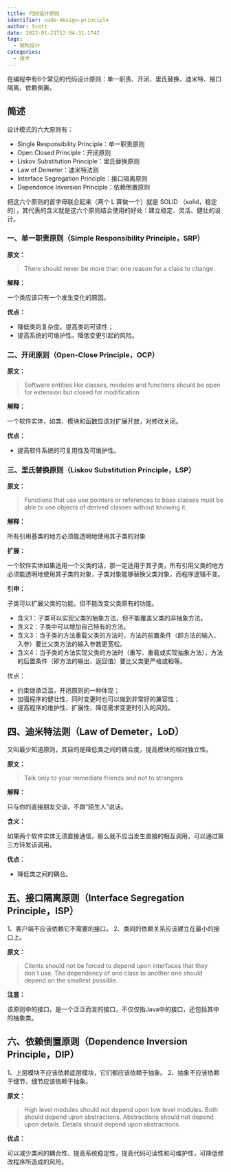 ```yaml
---
title: 代码设计原则
identifier: code-design-principle
author: Scott
date: 2022-01-21T12:04:31.174Z
tags:
  - 架构设计
categories:
  - 技术
---
```

在编程中有6个常见的代码设计原则：单一职责、开闭、里氏替换、迪米特、接口隔离、依赖倒置。

<!--more-->

## 简述

设计模式的六大原则有：

* Single Responsibility Principle：单一职责原则
* Open Closed Principle：开闭原则
* Liskov Substitution Principle：里氏替换原则
* Law of Demeter：迪米特法则
* Interface Segregation Principle：接口隔离原则
* Dependence Inversion Principle：依赖倒置原则

把这六个原则的首字母联合起来（两个 L 算做一个）就是 SOLID （solid，稳定的），其代表的含义就是这六个原则结合使用的好处：建立稳定、灵活、健壮的设计。

### 一、单一职责原则（Simple Responsibility Principle，SRP）

**原文：**

> There should never be more than one reason for a class to change.

**解释：** 

一个类应该只有一个发生变化的原因。

**优点：**

* 降低类的复杂度。提高类的可读性；
* 提高系统的可维护性。降低变更引起的风险。

### 二、开闭原则（Open-Close Principle，OCP）

**原文：**

> Software entities like classes, modules and functions should be open for extension but closed for modification

**解释：**

一个软件实体，如类、模块和函数应该对扩展开放，对修改关闭。

**优点：**

* 提高软件系统的可复用性及可维护性。

### 三、里氏替换原则（Liskov Substitution Principle，LSP）

**原文：**

> Functions that use use pointers or references to base classes must be able to use objects of derived classes without knowing it.

**解释：**

所有引用基类的地方必须能透明地使用其子类的对象

**扩展：**

一个软件实体如果适用一个父类的话，那一定适用于其子类，所有引用父类的地方必须能透明地使用其子类的对象，子类对象能够替换父类对象，而程序逻辑不变。

**引申：**

子类可以扩展父类的功能，但不能改变父类原有的功能。

* 含义1：子类可以实现父类的抽象方法，但不能覆盖父类的非抽象方法。
* 含义2：子类中可以增加自己特有的方法。
* 含义3：当子类的方法重载父类的方法时，方法的前置条件（即方法的输入、入参）要比父类方法的输入参数更宽松。
* 含义4：当子类的方法实现父类的方法时（重写、重载或实现抽象方法），方法的后置条件（即方法的输出、返回值）要比父类更严格或相等。

优点：

* 约束继承泛滥，开闭原则的一种体现；
* 加强程序的健壮性，同时变更时也可以做到非常好的兼容性；
* 提高程序的维护性、扩展性，降低需求变更时引入的风险。

## 四、迪米特法则（Law of Demeter，LoD）

又叫最少知道原则，其目的是降低类之间的耦合度，提高模块的相对独立性。

**原文：**

> Talk only to your immediate friends and not to strangers

**解释：**

只与你的直接朋友交谈，不跟“陌生人”说话。

**含义：**

如果两个软件实体无须直接通信，那么就不应当发生直接的相互调用，可以通过第三方转发该调用。

**优点**：

* 降低类之间的耦合。

## 五、接口隔离原则（Interface Segregation Principle，ISP）

1、客户端不应该依赖它不需要的接口。
2、类间的依赖关系应该建立在最小的接口上。

**原文：**

> Clients should not be forced to depend upon interfaces that they don`t use.
> The dependency of one class to another one should depend on the smallest possible.

**注意：**

该原则中的接口，是一个泛泛而言的接口，不仅仅指Java中的接口，还包括其中的抽象类。

## 六、依赖倒置原则（Dependence Inversion Principle，DIP）

1、上层模块不应该依赖底层模块，它们都应该依赖于抽象。
2、抽象不应该依赖于细节，细节应该依赖于抽象。

**原文：**

> High level modules should not depend upon low level modules. Both should depend upon abstractions.
> Abstractions should not depend upon details. Details should depend upon abstractions.

**优点：**

可以减少类间的耦合性、提高系统稳定性，提高代码可读性和可维护性，可降低修改程序所造成的风险。